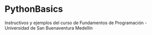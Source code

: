 # PythonBasics
 Instructivos y ejemplos del curso de Fundamentos de Programación - Universidad de San Buenaventura Medellín
 
